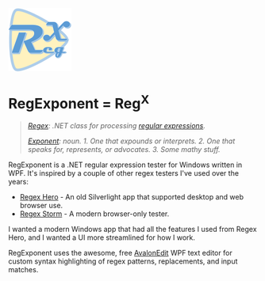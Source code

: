 <img src="images/RegExponent.svg" alt="logo" width="128" height="128"/>

# RegExponent = Reg<sup>X</sup>

> *[Regex](https://docs.microsoft.com/en-us/dotnet/api/system.text.regularexpressions.regex?view=net-6.0): .NET class for processing [regular expressions](https://docs.microsoft.com/en-us/dotnet/standard/base-types/regular-expressions).*
>
>*[Exponent](https://www.wordnik.com/words/exponent): noun. 1. One that expounds or interprets. 2. One that speaks for, represents, or advocates. 3. Some mathy stuff.*

RegExponent is a .NET regular expression tester for Windows written in WPF. It's inspired by a couple of other regex testers I've used over the years:

* [Regex Hero](http://regexhero.net/) - An old Silverlight app that supported desktop and web browser use.
* [Regex Storm](http://regexstorm.net/tester) - A modern browser-only tester.

I wanted a modern Windows app that had all the features I used from Regex Hero, and I wanted a UI more streamlined for how I work.

RegExponent uses the awesome, free [AvalonEdit](http://avalonedit.net/) WPF text editor for custom syntax highlighting of regex patterns, replacements, and input matches.
<!--
TODO: Screenshot.
-->